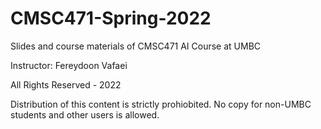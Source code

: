 # CMSC471-Spring-2022
Slides and course materials of CMSC471 AI Course at UMBC 

Instructor: Fereydoon Vafaei

All Rights Reserved - 2022

Distribution of this content is strictly prohiobited. No copy for non-UMBC students and other users is allowed.
